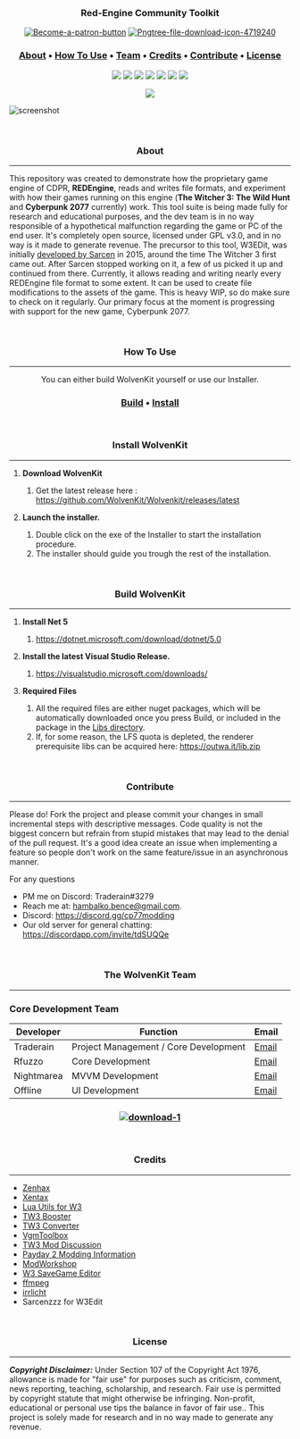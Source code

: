 
<h3 align="center">
  <br>
  <a href="https://redmodding.org/"><img src="https://media.discordapp.net/attachments/803619861170225203/811665837218856970/banner2.png?width=960&height=305" alt="" ></a>
  <br>
  Red-Engine Community Toolkit
  <br>
</h3>

</p>
  <p align="center"> 
    <a href="https://patreon.com/traderain"><img src="https://i.ibb.co/RBZKRg4/Become-a-patron-button.png" alt="Become-a-patron-button" border="0"></a>
  <a href="https://github.com/WolvenKit/Wolvenkit/releases/latest"><img src="https://i.ibb.co/272nyjJ/Pngtree-file-download-icon-4719240.png" alt="Pngtree-file-download-icon-4719240" border="0"></a>  
</p>

<h3 align="center">
  <a href="#About">About</a> •
  <a href="#how-to-use">How To Use</a> •
  <a href="#team">Team</a> •
  <a href="#credits">Credits</a> • 
  <a href="#contributing">Contribute</a> •
  <a href="#license">License</a>
 
</h3>

<p align="center">
  <a href="https://github.com/WolvenKit/Wolvenkit/releases"><img src="https://img.shields.io/github/downloads/WolvenKit/Wolven-Kit/total"></a>
  <a href="https://github.com/WolvenKit/Wolvenkit/actions?query=workflow%3AWolvenKit-Nightly"><img src="https://github.com/WolvenKit/Wolven-kit/workflows/WolvenKit-Nightly/badge.svg"></a>
  <a href="https://github.com/WolvenKit/Wolven-kit/issues"><img src="https://img.shields.io/github/issues/WolvenKit/Wolven-kit.svg"></a>
  <a href="https://github.com/WolvenKit/Wolven-kit/network"><img src="https://img.shields.io/github/forks/WolvenKit/Wolven-kit.svg"></a>
  <a href="https://github.com/WolvenKit/Wolven-kit/stargazers"><img src="https://img.shields.io/github/stars/WolvenKit/Wolven-kit.svg"></a>    
  <a href="https://raw.githubusercontent.com/WolvenKit/Wolven-kit/master/LICENSE"><img src="https://img.shields.io/badge/license-AGPL-blue.svg"></a>
  <a href="https://discord.gg/cp77modding"><img src="https://img.shields.io/discord/717692382849663036.svg?label=&logo=discord&logoColor=ffffff&color=7389D8&labelColor=6A7EC2">  </a>  
<p align="center"> 
 <img src="https://media.discordapp.net/attachments/803648048018096170/809406032336912394/unknown.png?width=837&height=640"> 
</p>

![screenshot](https://cdn.discordapp.com/attachments/788051447081598976/811578293676539904/unknown.png)


<div id="about">&zwnj;</div>
<h3 align="center">About</h3>

---

This repository was created to demonstrate how the proprietary game engine of CDPR, **REDEngine**, reads and writes file formats, and experiment with how their games running on this engine (**The Witcher 3: The Wild Hunt** and **Cyberpunk 2077** currently) work. This tool suite is being made fully for research and educational purposes, and the dev team is in no way responsible of a hypothetical malfunction regarding the game or PC of the end user. It's completely open source, licensed under GPL v3.0, and in no way is it made to generate revenue. The precursor to this tool, W3EDit, was initially [developed by Sarcen](http://forums.cdprojektred.com/forum/en/the-witcher-series/the-witcher-3-wild-hunt/mod-discussions/58758-mod-editor) in 2015, around the time The Witcher 3 first came out. After Sarcen stopped working on it, a few of us picked it up and continued from there. Currently, it allows reading and writing nearly every REDEngine file format to some extent. It can be used to create file modifications to the assets of the game. This is heavy WIP, so do make sure to check on it regularly. Our primary focus at the moment is progressing with support for the new game, Cyberpunk 2077.

<div id="how-to-use">&zwnj;</div>
<h3 align="center">How To Use</h3>

---
<p align="center">You can either build WolvenKit yourself or use our Installer.</p>
  
<h3 align="center">
  <a href="#build">Build</a> •
  <a href="#install">Install</a> 
</h3>

<div id="install">&zwnj;</div>
<h3 align="center">Install WolvenKit</h3>

---

1. **Download WolvenKit**
   1. Get the latest release here : https://github.com/WolvenKit/Wolvenkit/releases/latest

2. **Launch the installer.**
   1. Double click on the exe of the Installer to start the installation procedure.
   1. The installer should guide you trough the rest of the installation.



<div id="building">&zwnj;</div>
<h3 align="center">Build WolvenKit</h3>

---

1. **Install Net 5**
   1. https://dotnet.microsoft.com/download/dotnet/5.0

2. **Install the latest Visual Studio Release.**
   1. https://visualstudio.microsoft.com/downloads/

3. **Required Files**
   1. All the required files are either nuget packages, which will be automatically downloaded once you press Build, or included in the package in the [Libs directory](/Libs/).
   1. If, for some reason, the LFS quota is depleted, the renderer prerequisite libs can be acquired here: https://outwa.it/lib.zip






<div id="contributing">&zwnj;</div>
<h3 align="center">Contribute</h3>

---

Please do! Fork the project and please commit your changes in small incremental steps with descriptive messages. Code quality is not the biggest concern but refrain from stupid mistakes that may lead to the denial of the pull request. It's a good idea create an issue when implementing a feature so people don't work on the same feature/issue in an asynchronous manner.

For any questions
- PM me on Discord: Traderain#3279 
- Reach me at: hambalko.bence@gmail.com.
- Discord: https://discord.gg/cp77modding
- Our old server for general chatting: https://discordapp.com/invite/tdSUQQe


<div id="team">&zwnj;</div>
<h3 align="center">The WolvenKit Team</h3>

---

<h3 align="left">Core Development Team</h3>

Developer | Function | Email
------------ | ------------- | -------------
Traderain | Project Management / Core Development | [Email](mailto:hambalko.bence@gmail.com) 
Rfuzzo | Core Development | [Email](mailto:r.fuzzo@gmail.com) 
Nightmarea | MVVM Development | [Email](mailto:kote2ster@gmail.com) 
Offline | UI Development | [Email](mailto:sodanakin@gmail.com) 

<!-- readme: contributors -start -->
<!-- readme: contributors -end -->

<h3 align="center"><a href="https://imgbb.com/"><img src="https://i.ibb.co/ky17Xj9/download-1.png" alt="download-1" border="0"></a>
</h3>



<div id="credits">&zwnj;</div>
<h3 align="center">Credits</h3>

---

- [Zenhax](https://zenhax.com)
- [Xentax](https://xentax.com)
- [Lua Utils for W3](https://github.com/hhrhhr/Lua-utils-for-Witcher-3)
- [TW3 Booster](https://github.com/gamebooster/witcher3-booster)
- [TW3 Converter](https://bitbucket.org/jlouis/witcherconverter)
- [VgmToolbox](https://sourceforge.net/projects/vgmtoolbox/)
- [TW3 Mod Discussion](http://forums.cdprojektred.com/forum/en/the-witcher-series/the-witcher-3-wild-hunt/mod-discussions)
- [Payday 2 Modding Information](https://bitbucket.org/zabb65/payday-2-modding-information)
- [ModWorkshop](https://modworkshop.net/showthread.php?tid=101)
- [W3 SaveGame Editor](https://github.com/Atvaark/W3SavegameEditor)
- [ffmpeg](https://www.ffmpeg.org/)
- [irrlicht](http://irrlicht.sourceforge.net/)
- Sarcenzzz for W3Edit



<div id="license">&zwnj;</div>
<h3 align="center">License</h3>

---

***Copyright Disclaimer:*** Under Section 107 of the Copyright Act 1976, allowance is made for "fair use" for purposes such as criticism, comment, news reporting, teaching, scholarship, and research. Fair use is permitted by copyright statute that might otherwise be infringing. Non-profit, educational or personal use tips the balance in favor of fair use.. This project is solely made for research and in no way made to generate any revenue.




